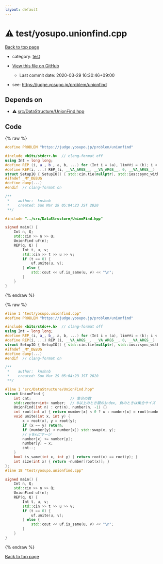```yaml
---
layout: default
---
```


<!-- mathjax config similar to math.stackexchange -->
<script type="text/javascript" async
  src="https://cdnjs.cloudflare.com/ajax/libs/mathjax/2.7.5/MathJax.js?config=TeX-MML-AM_CHTML">
</script>
<script type="text/x-mathjax-config">
  MathJax.Hub.Config({
    TeX: { equationNumbers: { autoNumber: "AMS" }},
    tex2jax: {
      inlineMath: [ ['$','$'] ],
      processEscapes: true
    },
    "HTML-CSS": { matchFontHeight: false },
    displayAlign: "left",
    displayIndent: "2em"
  });
</script>

<script type="text/javascript" src="https://cdnjs.cloudflare.com/ajax/libs/jquery/3.4.1/jquery.min.js"></script>
<script src="https://cdn.jsdelivr.net/npm/jquery-balloon-js@1.1.2/jquery.balloon.min.js" integrity="sha256-ZEYs9VrgAeNuPvs15E39OsyOJaIkXEEt10fzxJ20+2I=" crossorigin="anonymous"></script>
<script type="text/javascript" src="../../assets/js/copy-button.js"></script>
<link rel="stylesheet" href="../../assets/css/copy-button.css" />


# :warning: test/yosupo.unionfind.cpp

<a href="../../index.html">Back to top page</a>

* category: <a href="../../index.html#098f6bcd4621d373cade4e832627b4f6">test</a>
* <a href="{{ site.github.repository_url }}/blob/master/test/yosupo.unionfind.cpp">View this file on GitHub</a>
    - Last commit date: 2020-03-29 16:30:46+09:00


* see: <a href="https://judge.yosupo.jp/problem/unionfind">https://judge.yosupo.jp/problem/unionfind</a>


## Depends on

* :warning: <a href="../src/DataStructure/UnionFind.hpp.html">src/DataStructure/UnionFind.hpp</a>


## Code

<a id="unbundled"></a>
{% raw %}
```cpp
#define PROBLEM "https://judge.yosupo.jp/problem/unionfind"

#include <bits/stdc++.h>  // clang-format off
using Int = long long;
#define REP_(i, a_, b_, a, b, ...) for (Int i = (a), lim##i = (b); i < lim##i; i++)
#define REP(i, ...) REP_(i, __VA_ARGS__, __VA_ARGS__, 0, __VA_ARGS__)
struct SetupIO { SetupIO() { std::cin.tie(nullptr), std::ios::sync_with_stdio(false), std::cout << std::fixed << std::setprecision(13); } } setup_io;
#ifndef _MY_DEBUG
#define dump(...)
#endif  // clang-format on

/**
 *    author:  knshnb
 *    created: Sun Mar 29 05:04:23 JST 2020
 **/

#include "../src/DataStructure/UnionFind.hpp"

signed main() {
    Int n, Q;
    std::cin >> n >> Q;
    UnionFind uf(n);
    REP(q, Q) {
        Int t, u, v;
        std::cin >> t >> u >> v;
        if (t == 0) {
            uf.unite(u, v);
        } else {
            std::cout << uf.is_same(u, v) << "\n";
        }
    }
}

```
{% endraw %}

<a id="bundled"></a>
{% raw %}
```cpp
#line 1 "test/yosupo.unionfind.cpp"
#define PROBLEM "https://judge.yosupo.jp/problem/unionfind"

#include <bits/stdc++.h>  // clang-format off
using Int = long long;
#define REP_(i, a_, b_, a, b, ...) for (Int i = (a), lim##i = (b); i < lim##i; i++)
#define REP(i, ...) REP_(i, __VA_ARGS__, __VA_ARGS__, 0, __VA_ARGS__)
struct SetupIO { SetupIO() { std::cin.tie(nullptr), std::ios::sync_with_stdio(false), std::cout << std::fixed << std::setprecision(13); } } setup_io;
#ifndef _MY_DEBUG
#define dump(...)
#endif  // clang-format on

/**
 *    author:  knshnb
 *    created: Sun Mar 29 05:04:23 JST 2020
 **/

#line 1 "src/DataStructure/UnionFind.hpp"
struct UnionFind {
    int cnt;                  // 集合の数
    std::vector<int> number;  // 0以上のとき親のindex, 負のときは集合サイズ
    UnionFind(int n) : cnt(n), number(n, -1) {}
    int root(int x) { return number[x] < 0 ? x : number[x] = root(number[x]); }
    void unite(int x, int y) {
        x = root(x), y = root(y);
        if (x == y) return;
        if (number[y] < number[x]) std::swap(x, y);
        // yをxにマージ
        number[x] += number[y];
        number[y] = x;
        cnt--;
    }
    bool is_same(int x, int y) { return root(x) == root(y); }
    int size(int x) { return -number[root(x)]; }
};
#line 18 "test/yosupo.unionfind.cpp"

signed main() {
    Int n, Q;
    std::cin >> n >> Q;
    UnionFind uf(n);
    REP(q, Q) {
        Int t, u, v;
        std::cin >> t >> u >> v;
        if (t == 0) {
            uf.unite(u, v);
        } else {
            std::cout << uf.is_same(u, v) << "\n";
        }
    }
}

```
{% endraw %}

<a href="../../index.html">Back to top page</a>

